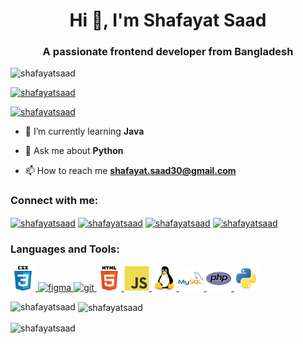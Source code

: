 <h1 align="center">Hi 👋, I'm Shafayat Saad</h1>
<h3 align="center">A passionate frontend developer from Bangladesh</h3>

<p align="left"> <img src="https://komarev.com/ghpvc/?username=shafayatsaad&label=Profile%20views&color=0e75b6&style=flat" alt="shafayatsaad" /> </p>

<p align="left"> <a href="https://github.com/ryo-ma/github-profile-trophy"><img src="https://github-profile-trophy.vercel.app/?username=shafayatsaad" alt="shafayatsaad" /></a> </p>

<p align="left"> <a href="https://twitter.com/shafayatsaad" target="blank"><img src="https://img.shields.io/twitter/follow/shafayatsaad?logo=twitter&style=for-the-badge" alt="shafayatsaad" /></a> </p>

- 🌱 I’m currently learning **Java**

- 💬 Ask me about **Python**

- 📫 How to reach me **shafayat.saad30@gmail.com**

<h3 align="left">Connect with me:</h3>
<p align="left">
<a href="https://twitter.com/shafayatsaad" target="blank"><img align="center" src="https://raw.githubusercontent.com/rahuldkjain/github-profile-readme-generator/master/src/images/icons/Social/twitter.svg" alt="shafayatsaad" height="30" width="40" /></a>
<a href="https://linkedin.com/in/shafayatsaad" target="blank"><img align="center" src="https://raw.githubusercontent.com/rahuldkjain/github-profile-readme-generator/master/src/images/icons/Social/linked-in-alt.svg" alt="shafayatsaad" height="30" width="40" /></a>
<a href="https://fb.com/shafayatsaad" target="blank"><img align="center" src="https://raw.githubusercontent.com/rahuldkjain/github-profile-readme-generator/master/src/images/icons/Social/facebook.svg" alt="shafayatsaad" height="30" width="40" /></a>
<a href="https://instagram.com/shafayatsaad" target="blank"><img align="center" src="https://raw.githubusercontent.com/rahuldkjain/github-profile-readme-generator/master/src/images/icons/Social/instagram.svg" alt="shafayatsaad" height="30" width="40" /></a>
</p>

<h3 align="left">Languages and Tools:</h3>
<p align="left"> <a href="https://www.w3schools.com/css/" target="_blank" rel="noreferrer"> <img src="https://raw.githubusercontent.com/devicons/devicon/master/icons/css3/css3-original-wordmark.svg" alt="css3" width="40" height="40"/> </a> <a href="https://www.figma.com/" target="_blank" rel="noreferrer"> <img src="https://www.vectorlogo.zone/logos/figma/figma-icon.svg" alt="figma" width="40" height="40"/> </a> <a href="https://git-scm.com/" target="_blank" rel="noreferrer"> <img src="https://www.vectorlogo.zone/logos/git-scm/git-scm-icon.svg" alt="git" width="40" height="40"/> </a> <a href="https://www.w3.org/html/" target="_blank" rel="noreferrer"> <img src="https://raw.githubusercontent.com/devicons/devicon/master/icons/html5/html5-original-wordmark.svg" alt="html5" width="40" height="40"/> </a> <a href="https://developer.mozilla.org/en-US/docs/Web/JavaScript" target="_blank" rel="noreferrer"> <img src="https://raw.githubusercontent.com/devicons/devicon/master/icons/javascript/javascript-original.svg" alt="javascript" width="40" height="40"/> </a> <a href="https://www.linux.org/" target="_blank" rel="noreferrer"> <img src="https://raw.githubusercontent.com/devicons/devicon/master/icons/linux/linux-original.svg" alt="linux" width="40" height="40"/> </a> <a href="https://www.mysql.com/" target="_blank" rel="noreferrer"> <img src="https://raw.githubusercontent.com/devicons/devicon/master/icons/mysql/mysql-original-wordmark.svg" alt="mysql" width="40" height="40"/> </a> <a href="https://www.php.net" target="_blank" rel="noreferrer"> <img src="https://raw.githubusercontent.com/devicons/devicon/master/icons/php/php-original.svg" alt="php" width="40" height="40"/> </a> <a href="https://www.python.org" target="_blank" rel="noreferrer"> <img src="https://raw.githubusercontent.com/devicons/devicon/master/icons/python/python-original.svg" alt="python" width="40" height="40"/> </a> </p>

<p><img align="left" src="https://github-readme-stats.vercel.app/api/top-langs?username=shafayatsaad&show_icons=true&locale=en&layout=compact" alt="shafayatsaad" /></p>

<p>&nbsp;<img align="center" src="https://github-readme-stats.vercel.app/api?username=shafayatsaad&show_icons=true&locale=en" alt="shafayatsaad" /></p>

<p><img align="center" src="https://github-readme-streak-stats.herokuapp.com/?user=shafayatsaad&" alt="shafayatsaad" /></p>
